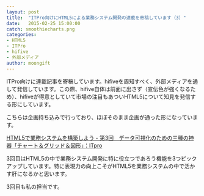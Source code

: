```yaml
---
layout: post
title:  "ITPro向けにHTML5による業務システム開発の連載を寄稿しています（3）"
date:   2015-02-25 15:00:00
catch: smoothiecharts.png
categories:
- HTML5
- ITPro
- hifive
- 外部メディア
author: moongift
---
```


ITPro向けに連載記事を寄稿しています。hifiveを周知すべく、外部メディアを通して発信しています。この際、hifive自体は前面に出さず（宣伝色が強くなるため）、hifiveが得意としていて市場の注目もあついHTML5について知見を発信する形にしています。

こちらは企画持ち込みで行っており、ほぼそのまま企画が通った形になっています。

[HTML5で業務システムを構築しよう - 第3回　データ可視化のための三種の神器「チャート＆グリッド＆図形」：ITpro](http://itpro.nikkeibp.co.jp/atcl/column/14/121100125/020900004/)

3回目はHTML5の中で業務システム開発に特に役立つであろう機能を3つピックアップしています。特に表現力の向上こそがHTML5を業務システムの中で活かす肝になるかと思います。

3回目も私の担当です。
